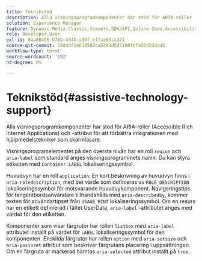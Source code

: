 ```yaml
---
title: Teknikstöd
description: Alla visningsprogramkomponenter har stöd för ARIA-roller (Accessible Rich Internet Applications) och -attribut för att förbättra integrationen med hjälpmedelstekniker som skärmläsare.
solution: Experience Manager
feature: Dynamic Media Classic,Viewers,SDK/API,Inline Zoom,Accessibility
role: Developer,User
exl-id: 8aa88456-b78b-434b-a98f-effce83ccd21
source-git-commit: 50dddf148345d2ca5243d5d7108fefa56d23dad6
workflow-type: tm+mt
source-wordcount: '192'
ht-degree: 0%

---
```


# Teknikstöd{#assistive-technology-support}

Alla visningsprogramkomponenter har stöd för ARIA-roller (Accessible Rich Internet Applications) och -attribut för att förbättra integrationen med hjälpmedelstekniker som skärmläsare.

Visningsprogramelementet på den översta nivån har en roll `region` och `aria-label` som standard anges visningsprogrammets namn. Du kan styra etiketten med `Container.LABEL` lokaliseringssymbol.

Huvudvyn har en roll `application`. En kort beskrivning av huvudvyn finns i `aria-roledescription`, med det värde som definieras av `ROLE_DESCRIPTION` lokaliseringssymbol för motsvarande huvudvykomponent. Navigeringstips för tangentbordsanvändare tillhandahålls med `aria-describedby`, kommer texten för användartipset från `USAGE_HINT` lokaliseringssymbol. Om en resurs har en etikett definierad i fältet UserData, `aria-label` -attributet anges med värdet för den etiketten.

Komponenter som visar färgrutor har rollen `listbox` med `aria-label` attributet inställt på värdet för `LABEL` lokaliseringssymbol för den komponenten. Enskilda färgrutor har rollen `option` med `aria-setsize` och `aria-posinset` attribut som beskriver färgrutans placering i uppsättningen. Om en färgruta är markerad hämtas `aria-selected` attribut inställt på `true`.
